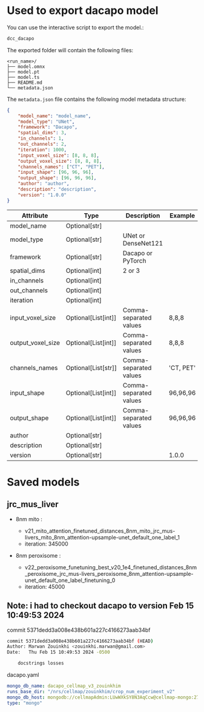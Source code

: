 # Used to export dacapo model

You can use the interactive script to export the model.:
```bash
dcc_dacapo
```

The exported folder will contain the following files:

```
<run_name>/
├── model.omnx
├── model.pt
├── model.ts
├── README.md
└── metadata.json
```

The `metadata.json` file contains the following model metadata structure:

```json
{
    "model_name": "model_name",
    "model_type": "UNet",
    "framework": "Dacapo",
    "spatial_dims": 3,
    "in_channels": 1,
    "out_channels": 2,
    "iteration": 1000,
    "input_voxel_size": [8, 8, 8],
    "output_voxel_size": [8, 8, 8],
    "channels_names": ["CT", "PET"],
    "input_shape": [96, 96, 96],
    "output_shape": [96, 96, 96],
    "author": "author",
    "description": "description",
    "version": "1.0.0"
}
```

| Attribute          | Type                | Description                                      | Example                       |
|--------------------|---------------------|--------------------------------------------------|-------------------------------|
| model_name         | Optional[str]       |                                                  |                               |
| model_type         | Optional[str]       | UNet or DenseNet121                              |                               |
| framework          | Optional[str]       | Dacapo or PyTorch                                 |                               |
| spatial_dims       | Optional[int]       | 2 or 3                                           |                               |
| in_channels        | Optional[int]       |                                                  |                               |
| out_channels       | Optional[int]       |                                                  |                               |
| iteration          | Optional[int]       |                                                  |                               |
| input_voxel_size   | Optional[List[int]] | Comma-separated values                           | 8,8,8                         |
| output_voxel_size  | Optional[List[int]] | Comma-separated values                           | 8,8,8                         |
| channels_names     | Optional[List[str]] | Comma-separated values                           | 'CT, PET'                     |
| input_shape        | Optional[List[int]] | Comma-separated values                           | 96,96,96                  |
| output_shape       | Optional[List[int]] | Comma-separated values                           | 96,96,96                  |
| author             | Optional[str]       |                                                  |                               |
| description        | Optional[str]       |                                                  |                               |
| version            | Optional[str]       |                                                  | 1.0.0                         |


# Saved models
## jrc_mus_liver 
- 8nm mito :
    - v21_mito_attention_finetuned_distances_8nm_mito_jrc_mus-livers_mito_8nm_attention-upsample-unet_default_one_label_1
    - iteration: 345000

- 8nm peroxisome :
    - v22_peroxisome_funetuning_best_v20_1e4_finetuned_distances_8nm_peroxisome_jrc_mus-livers_peroxisome_8nm_attention-upsample-unet_default_one_label_finetuning_0
    - iteration: 45000


## Note: i had to checkout dacapo to version Feb 15 10:49:53 2024

commit 5371dedd3a008e438b601a227c4166273aab34bf
```bash
commit 5371dedd3a008e438b601a227c4166273aab34bf (HEAD)
Author: Marwan Zouinkhi <zouinkhi.marwan@gmail.com>
Date:   Thu Feb 15 10:49:53 2024 -0500

    docstrings losses
```

dacapo.yaml
```yaml
mongo_db_name: dacapo_cellmap_v3_zouinkhim
runs_base_dir: "/nrs/cellmap/zouinkhim/crop_num_experiment_v2"
mongo_db_host: mongodb://cellmapAdmin:LUwWXkSY8N3AqCcw@cellmap-mongo:27017
type: "mongo"
```
